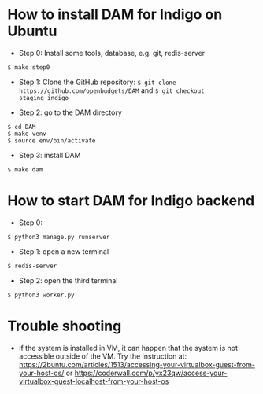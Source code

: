 # How to install DAM for Indigo on Ubuntu


* Step 0: Install some tools, database, e.g. git, redis-server
```
$ make step0
```

* Step 1: Clone the GitHub repository: `$ git clone https://github.com/openbudgets/DAM` and `$ git checkout staging_indigo`

* Step 2: go to the DAM directory
```
$ cd DAM
$ make venv
$ source env/bin/activate

```
* Step 3: install DAM 
```
$ make dam 

```
# How to start DAM for Indigo backend
* Step 0: 
```
$ python3 manage.py runserver
```
* Step 1: open a new terminal 
```
$ redis-server
```
* Step 2: open the third terminal
```
$ python3 worker.py
```


# Trouble shooting

* if the system is installed in VM, it can happen that the system is not accessible outside of the VM. Try the instruction at: https://2buntu.com/articles/1513/accessing-your-virtualbox-guest-from-your-host-os/ or https://coderwall.com/p/yx23qw/access-your-virtualbox-guest-localhost-from-your-host-os
